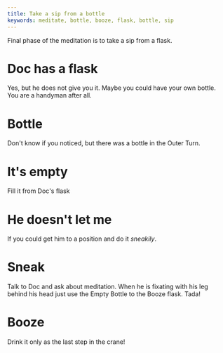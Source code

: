 ```yaml
---
title: Take a sip from a bottle
keywords: meditate, bottle, booze, flask, bottle, sip
---
```


Final phase of the meditation is to take a sip from a flask.

# Doc has a flask
Yes, but he does not give you it. Maybe you could have your own bottle. You are a handyman after all.

# Bottle
Don't know if you noticed, but there was a bottle in the Outer Turn.

# It's empty
Fill it from Doc's flask

# He doesn't let me
If you could get him to a position and do it *sneakily*.

# Sneak
Talk to Doc and ask about meditation. When he is fixating with his leg behind his head just use the Empty Bottle to the Booze flask. Tada!

# Booze
Drink it only as the last step in the crane!